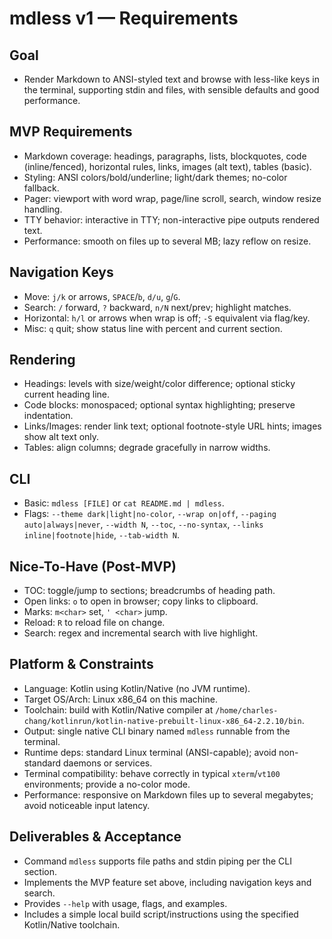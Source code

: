 # mdless v1 — Requirements

## Goal
- Render Markdown to ANSI-styled text and browse with less-like keys in the terminal, supporting stdin and files, with sensible defaults and good performance.

## MVP Requirements
- Markdown coverage: headings, paragraphs, lists, blockquotes, code (inline/fenced), horizontal rules, links, images (alt text), tables (basic).
- Styling: ANSI colors/bold/underline; light/dark themes; no-color fallback.
- Pager: viewport with word wrap, page/line scroll, search, window resize handling.
- TTY behavior: interactive in TTY; non-interactive pipe outputs rendered text.
- Performance: smooth on files up to several MB; lazy reflow on resize.

## Navigation Keys
- Move: `j/k` or arrows, `SPACE`/`b`, `d/u`, `g`/`G`.
- Search: `/` forward, `?` backward, `n/N` next/prev; highlight matches.
- Horizontal: `h/l` or arrows when wrap is off; `-S` equivalent via flag/key.
- Misc: `q` quit; show status line with percent and current section.

## Rendering
- Headings: levels with size/weight/color difference; optional sticky current heading line.
- Code blocks: monospaced; optional syntax highlighting; preserve indentation.
- Links/Images: render link text; optional footnote-style URL hints; images show alt text only.
- Tables: align columns; degrade gracefully in narrow widths.

## CLI
- Basic: `mdless [FILE]` or `cat README.md | mdless`.
- Flags: `--theme dark|light|no-color`, `--wrap on|off`, `--paging auto|always|never`, `--width N`, `--toc`, `--no-syntax`, `--links inline|footnote|hide`, `--tab-width N`.

## Nice-To-Have (Post-MVP)
- TOC: toggle/jump to sections; breadcrumbs of heading path.
- Open links: `o` to open in browser; copy links to clipboard.
- Marks: `m<char>` set, `' <char>` jump.
- Reload: `R` to reload file on change.
- Search: regex and incremental search with live highlight.

## Platform & Constraints
- Language: Kotlin using Kotlin/Native (no JVM runtime).
- Target OS/Arch: Linux x86_64 on this machine.
- Toolchain: build with Kotlin/Native compiler at `/home/charles-chang/kotlinrun/kotlin-native-prebuilt-linux-x86_64-2.2.10/bin`.
- Output: single native CLI binary named `mdless` runnable from the terminal.
- Runtime deps: standard Linux terminal (ANSI-capable); avoid non-standard daemons or services.
- Terminal compatibility: behave correctly in typical `xterm`/`vt100` environments; provide a no-color mode.
- Performance: responsive on Markdown files up to several megabytes; avoid noticeable input latency.

## Deliverables & Acceptance
- Command `mdless` supports file paths and stdin piping per the CLI section.
- Implements the MVP feature set above, including navigation keys and search.
- Provides `--help` with usage, flags, and examples.
- Includes a simple local build script/instructions using the specified Kotlin/Native toolchain.
